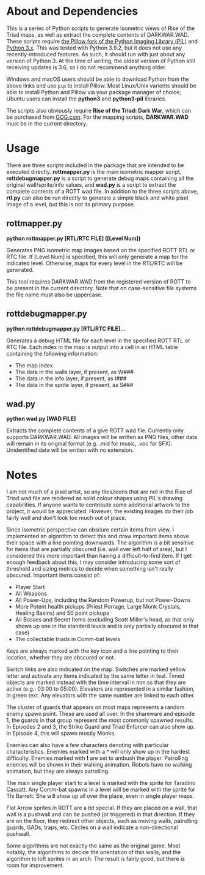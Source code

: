 # About and Dependencies #

This is a series of Python scripts to generate Isometric views of Rise 
of the Triad maps, as well as extract the complete contents of 
DARKWAR.WAD. These scripts require [the Pillow fork of the Python Imaging Library 
(PIL)][pil] and [Python 3.x][py]. This was tested with Python 3.9.2,
but it does not use any recently-introduced features. As such, it should
run with just about any version of Python 3. At the time of writing,
the oldest version of Python still receiving updates is 3.6, so I do
not recommend anything older.

Windows and macOS users should be able to download Python from the 
above links and use ``pip`` to install Pillow. Most Linux/Unix varients 
should be able to install Python and Pillow via your package manager of 
choice; Ubuntu users can install the **python3** and **python3-pil** 
libraries.

The scripts also obviously require **Rise of the Triad: Dark War**, 
which can be purchased from [GOG.com][gog]. 
For the mapping scripts, **DARKWAR.WAD** must be in the current 
directory.

[pil]: https://pillow.readthedocs.io/en/stable/
[py]:  http://python.org/
[3dr]: http://www.3drealms.com/rott/
[gog]: http://www.gog.com/en/gamecard/rise_of_the_triad__dark_war

# Usage #

There are three scripts included in the package that are intended to be 
executed directly. **rottmapper.py** is the main isometric mapper 
script, **rottdebugmapper.py** is a script to generate debug maps 
containing all the original wall/sprite/info values, and **wad.py** is 
a script to extract the complete contents of a ROTT wad file. In 
addition to the three scripts above, **rtl.py** can also be run 
directly to generate a simple black and white pixel image of a level, 
but this is not its primary purpose.

## rottmapper.py ##

**python rottmapper.py [RTL/RTC FILE] ([Level Num])**

Generates PNG isometric map images based on the specified ROTT RTL or
RTC file. If [Level Num] is specified, this will only generate a map
for the indicated level. Otherwise, maps for every level in the RTL/RTC
will be generated.

This tool requires DARKWAR.WAD from the registered version of ROTT
to be present in the current directory. Note that on case-sensitive file
systems the file name must also be uppercase.

## rottdebugmapper.py ##

**python rottdebugmapper.py [RTL/RTC FILE]...**

Generates a debug HTML file for each level in the specified ROTT RTL or
RTC file. Each index in the map is output into a cell in an HTML table
containing the following information:

 * The map index
 * The data in the walls layer, if present, as W###
 * The data in the info layer, if present, as I###
 * The data in the sprite layer, if present, as S###

## wad.py ##

**python wad.py [WAD FILE]**

Extracts the complete contents of a give ROTT wad file. Currently only
supports DARKWAR.WAD. All images will be written as PNG files,
other data will remain in its original format (e.g. .mid for music,
.voc for SFX). Unidentified data will be written with no extension.

# Notes #

I am not much of a pixel artist, so any tiles/icons that are not in the 
Rise of Triad wad file are rendered as solid colour shapes using PIL's 
drawing capabilities. If anyone wants to contribute some additional 
artwork to the project, it would be appreciated. However, the existing 
images do their job fairly well and don't look too much out of place.

Since isometric perspective can obscure certain items from view, I 
implemented an algorithm to detect this and draw important items above 
their space with a line pointing downwards. The algorithm is a bit 
sensitive for items that are partially obscured (i.e. wall over left 
half of area), but I considered this more important than having a 
difficult-to-find item. If I get enough feedback about this, I may 
consider introducing some sort of threshold and sizing metrics to 
decide when something isn't really obscured. Important items consist 
of:

 * Player Start
 * All Weapons
 * All Power-Ups, including the Random Powerup, but not Power-Downs
 * More Potent health pickups (Priest Porrage, Large Monk Crystals, 
   Healing Basins) and 50 point pickups
 * All Bosses and Secret Items (excluding Scott Miller's head, as
   that only shows up one in the standard levels and is only partially
   obscured in that case)
 * The collectable triads in Comm-bat levels

Keys are always marked with the key icon and a line pointing to their 
location, whether they are obscured or not.

Switch links are also indicated on the map. Switches are marked yellow 
letter and activate any items indicated by the same letter in teal. 
Timed objects are marked instead with the time interval in mm:ss that 
they are active (e.g.: 03:00 to 05:00). Elevators are represented in a 
similar fashion, in green text. Any elevators with the same number are 
linked to each other.

The cluster of guards that appears on most maps represents a random 
enemy spawn point. These are used all over. In the shareware and 
episode 1, the guards in that group represent the most commonly spawned 
results. In Episodes 2 and 3, the Strike Guard and Triad Enforcer can 
also show up. In Episode 4, this will spawn mostly Monks.

Enemies can also have a few characters denoting with particular 
characteristics. Enemies marked with a <b>^</b> will only show up in 
the hardest difficulty. Enemies marked with <b>!</b> are set to ambush 
the player. Patrolling enemies will be shown in their walking 
animation. Robots have no walking animation, but they are always 
patrolling.

The main single player start to a level is marked with the sprite for 
Taradino Cassatt. Any Comm-bat spawns in a level will be marked with 
the sprite for Thi Barrett. She will show up all over the place, even 
in single player maps.

Flat Arrow sprites in ROTT are a bit special. If they are placed on a 
wall, that wall is a pushwall and can be pushed (or triggered) in that 
direction. If they are on the floor, they redirect other objects, such 
as moving walls, patrolling guards, GADs, traps, etc. Circles on a wall 
indicate a non-directional pushwall.

Some algorithms are not exactly the same as the original game. Most 
notably, the algorithms to decide the orientation of thin walls, and 
the algorithm to loft sprites in an arch. The result is fairly good, 
but there is room for improvement.
